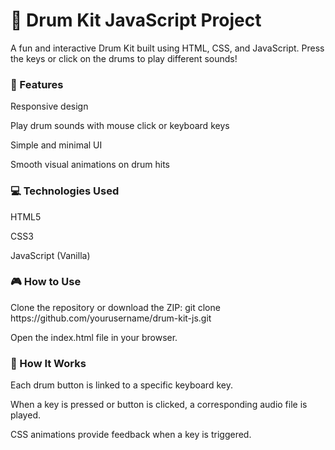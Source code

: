 <h1>🥁 Drum Kit JavaScript Project</h1>
A fun and interactive Drum Kit built using HTML, CSS, and JavaScript. Press the keys or click on the drums to play different sounds!

<h3>🚀 Features</h3>
Responsive design

Play drum sounds with mouse click or keyboard keys

Simple and minimal UI

Smooth visual animations on drum hits

<h3>💻 Technologies Used</h3>
HTML5

CSS3

JavaScript (Vanilla)

<h3>🎮 How to Use</h3>
Clone the repository or download the ZIP:
git clone https://github.com/yourusername/drum-kit-js.git

Open the index.html file in your browser.

<h3>🧠 How It Works</h3>
Each drum button is linked to a specific keyboard key.

When a key is pressed or button is clicked, a corresponding audio file is played.

CSS animations provide feedback when a key is triggered.
